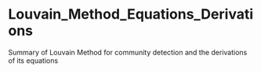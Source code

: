 # Louvain_Method_Equations_Derivations
Summary of Louvain Method for community detection and the derivations of its equations
